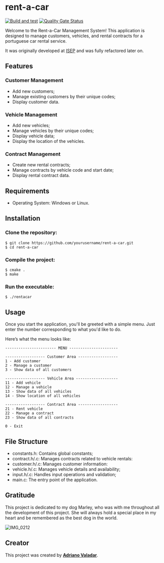 # rent-a-car

[![Build and test](https://github.com/adrianovaladar/rent-a-car/actions/workflows/build_test.yml/badge.svg)](https://github.com/adrianovaladar/rent-a-car/actions/workflows/build_test.yml)
[![Quality Gate Status](https://sonarcloud.io/api/project_badges/measure?project=adrianovaladar_rent-a-car&metric=alert_status)](https://sonarcloud.io/summary/new_code?id=adrianovaladar_rent-a-car)

Welcome to the Rent-a-Car Management System! This application is designed to manage customers, vehicles, and rental contracts for a portuguese car rental service.

It was originally developed at [ISEP](https://www.isep.ipp.pt) and was fully refactored later on.

## Features
### Customer Management
- Add new customers;
- Manage existing customers by their unique codes;
- Display  customer data.
### Vehicle Management
- Add new vehicles;
- Manage vehicles by their unique codes;
- Display vehicle data;
- Display the location of the vehicles.

### Contract Management
- Create new rental contracts;
- Manage contracts by vehicle code and start date;
- Display rental contract data.

## Requirements
- Operating System: Windows or Linux.

## Installation
### Clone the repository:

```
$ git clone https://github.com/yourusername/rent-a-car.git
$ cd rent-a-car
```

### Compile the project:

```
$ cmake .
$ make
```

### Run the executable:

```
$ ./rentacar
```

## Usage
Once you start the application, you'll be greeted with a simple menu. Just enter the number corresponding to what you'd like to do.

Here’s what the menu looks like:

```
----------------------- MENU ----------------------

------------------ Customer Area ------------------
1 - Add customer
2 - Manage a customer
3 - Show data of all customers

------------------ Vehicle Area -------------------
11 - Add vehicle
12 - Manage a vehicle
13 - Show data of all vehicles
14 - Show location of all vehicles

------------------ Contract Area ------------------
21 - Rent vehicle
22 - Manage a contract
23 - Show data of all contracts

0 - Exit
```
## File Structure
- constants.h: Contains global constants;
- contract.h/.c: Manages contracts related to vehicle rentals:
- customer.h/.c: Manages customer information:
- vehicle.h/.c: Manages vehicle details and availability;
- input.h/.c: Handles input operations and validation;
- main.c: The entry point of the application.

## Gratitude
This project is dedicated to my dog Marley, who was with me throughout all the development of this project. She will always hold a special place in my heart and be remembered as the best dog in the world.

![IMG_0212](https://github.com/user-attachments/assets/a4a5739b-0736-4ad5-b090-cfb93217631f)

## Creator

This project was created by [**Adriano Valadar**](https://adrianovaladar.github.io).
